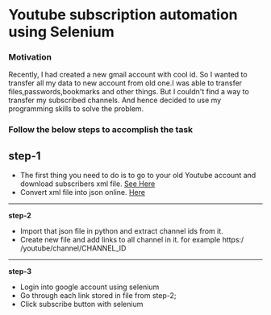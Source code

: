 # Youtube subscription automation using Selenium
### Motivation
Recently, I had created a new gmail account with cool id. So I wanted to transfer all my data to new account from old one.I was able to transfer files,passwords,bookmarks and other things.
But I couldn't find a way to transfer my subscribed channels. And hence decided to use my programming skills to solve the problem.
### Follow the below steps to accomplish the task
**step-1**
-----------
- The first thing you need to do is to go to your old Youtube account and download subscribers xml file. [See Here](https://www.thewindowsclub.com/transfer-youtube-subscriptions-from-one-account-to-another)
- Convert xml file into json online. [Here](https://www.freeformatter.com/xml-to-json-converter.html)
-----------
**step-2**
- Import that json file in python and extract channel ids from it.
- Create new file and add links to all channel in it. for example https:/ /youtube/channel/CHANNEL_ID
------------
**step-3**
- Login into google account using selenium
- Go through each link stored in file from step-2;
- Click subscribe button with selenium
